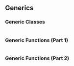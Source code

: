 Generics
--------

### Generic Classes ###

~~~ {.javascript insert="../../../../src/www/js/alternatives/typescript/examples/queue.ts" token="queue"}
~~~

### Generic Functions (Part 1) ###

~~~ {.javascript insert="../../../../src/www/js/alternatives/typescript/examples/genfun.ts" token="generic"}
~~~

### Generic Functions (Part 2) ###

~~~ {.javascript insert="../../../../src/www/js/alternatives/typescript/examples/sort.ts" token="ord"}
~~~
